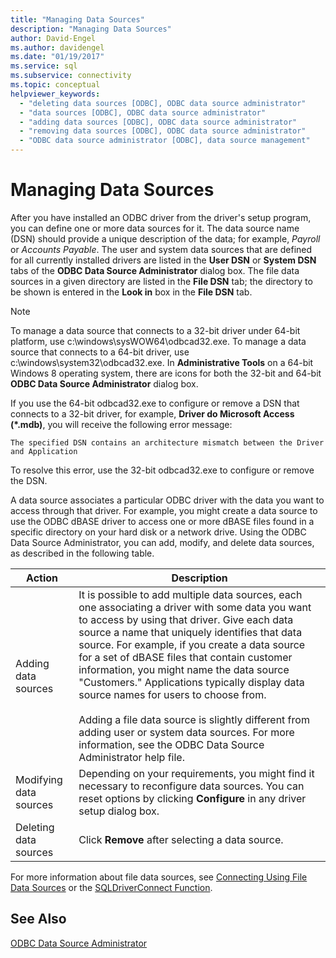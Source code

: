 ```yaml
---
title: "Managing Data Sources"
description: "Managing Data Sources"
author: David-Engel
ms.author: davidengel
ms.date: "01/19/2017"
ms.service: sql
ms.subservice: connectivity
ms.topic: conceptual
helpviewer_keywords:
  - "deleting data sources [ODBC], ODBC data source administrator"
  - "data sources [ODBC], ODBC data source administrator"
  - "adding data sources [ODBC], ODBC data source administrator"
  - "removing data sources [ODBC], ODBC data source administrator"
  - "ODBC data source administrator [ODBC], data source management"
---
```

# Managing Data Sources
After you have installed an ODBC driver from the driver's setup program, you can define one or more data sources for it. The data source name (DSN) should provide a unique description of the data; for example, *Payroll* or *Accounts Payable*. The user and system data sources that are defined for all currently installed drivers are listed in the **User DSN** or **System DSN** tabs of the **ODBC Data Source Administrator** dialog box. The file data sources in a given directory are listed in the **File DSN** tab; the directory to be shown is entered in the **Look in** box in the **File DSN** tab.  
  
> [!NOTE]  
>  To manage a data source that connects to a 32-bit driver under 64-bit platform, use c:\windows\sysWOW64\odbcad32.exe. To manage a data source that connects to a 64-bit driver, use c:\windows\system32\odbcad32.exe. In **Administrative Tools** on a 64-bit Windows 8 operating system, there are icons for both the 32-bit and 64-bit **ODBC Data Source Administrator** dialog box.  
  
 If you use the 64-bit odbcad32.exe to configure or remove a DSN that connects to a 32-bit driver, for example, **Driver do Microsoft Access (\*.mdb)**, you will receive the following error message:  
  
```  
The specified DSN contains an architecture mismatch between the Driver and Application  
```  
  
 To resolve this error, use the 32-bit odbcad32.exe to configure or remove the DSN.  
  
 A data source associates a particular ODBC driver with the data you want to access through that driver. For example, you might create a data source to use the ODBC dBASE driver to access one or more dBASE files found in a specific directory on your hard disk or a network drive. Using the ODBC Data Source Administrator, you can add, modify, and delete data sources, as described in the following table.  
  
|Action|Description|  
|------------|-----------------|  
|Adding data sources|It is possible to add multiple data sources, each one associating a driver with some data you want to access by using that driver. Give each data source a name that uniquely identifies that data source. For example, if you create a data source for a set of dBASE files that contain customer information, you might name the data source "Customers." Applications typically display data source names for users to choose from.<br /><br /> Adding a file data source is slightly different from adding user or system data sources. For more information, see the ODBC Data Source Administrator help file.|  
|Modifying data sources|Depending on your requirements, you might find it necessary to reconfigure data sources. You can reset options by clicking **Configure** in any driver setup dialog box.|  
|Deleting data sources|Click **Remove** after selecting a data source.|  
  
 For more information about file data sources, see [Connecting Using File Data Sources](../../odbc/reference/develop-app/connecting-using-file-data-sources.md) or the [SQLDriverConnect Function](../../odbc/reference/syntax/sqldriverconnect-function.md).  
  
## See Also  
 [ODBC Data Source Administrator](../../odbc/admin/odbc-data-source-administrator.md)
